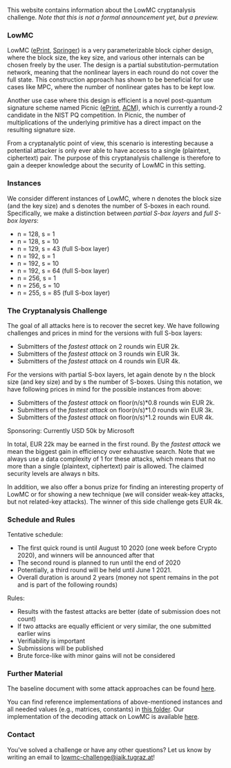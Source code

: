 This website contains information about the LowMC cryptanalysis challenge. *Note that this is not a formal announcement yet, but a preview.*

<!--
### Sponsors
<p align="center">
  <img height="80" src="https://raw.githubusercontent.com/lowmcchallenge/lowmcchallenge.github.io/master/media/logo_microsoft.png" />
  <img height="80" src="https://raw.githubusercontent.com/lowmcchallenge/lowmcchallenge.github.io/master/media/logo_iov42.png" />
</p>

### Developers
<p align="center">
  <img height="80" src="https://raw.githubusercontent.com/lowmcchallenge/lowmcchallenge.github.io/master/media/logo_tugraz.png" />
</p>
-->

### LowMC
LowMC ([ePrint](https://eprint.iacr.org/2016/687), [Springer](https://link.springer.com/chapter/10.1007/978-3-662-46800-5_17)) is a very parameterizable block cipher design, where the block size, the key size, and various other internals can be chosen freely by the user. The design is a partial substitution-permutation network, meaning that the nonlinear layers in each round do not cover the full state. This construction approach has shown to be beneficial for use cases like MPC, where the number of nonlinear gates has to be kept low.

Another use case where this design is efficient is a novel post-quantum signature scheme named Picnic ([ePrint](https://eprint.iacr.org/2017/279), [ACM](https://dl.acm.org/citation.cfm?doid=3133956.3133997)), which is currently a round-2 candidate in the NIST PQ competition. In Picnic, the number of multiplications of the underlying primitive has a direct impact on the resulting signature size.

From a cryptanalytic point of view, this scenario is interesting because a potential attacker is only ever able to have access to a single (plaintext, ciphertext) pair. The purpose of this cryptanalysis challenge is therefore to gain a deeper knowledge about the security of LowMC in this setting.

### Instances
We consider different instances of LowMC, where n denotes the block size (and the key size) and s denotes the number of S-boxes in each round. Specifically, we make a distinction between *partial S-box layers* and *full S-box layers*:
- n = 128, s = 1
- n = 128, s = 10
- n = 129, s = 43 (full S-box layer)
- n = 192, s = 1
- n = 192, s = 10
- n = 192, s = 64 (full S-box layer)
- n = 256, s = 1
- n = 256, s = 10
- n = 255, s = 85 (full S-box layer)

### The Cryptanalysis Challenge
The goal of all attacks here is to recover the secret key. We have following challenges and prices in mind for the versions with full S-box layers:
- Submitters of the *fastest attack* on 2 rounds win EUR 2k.
- Submitters of the *fastest attack* on 3 rounds win EUR 3k.
- Submitters of the *fastest attack* on 4 rounds win EUR 4k.

For the versions with partial S-box layers, let again denote by n the block size (and key size) and by s the number of S-boxes. Using this notation, we have following prices in mind for the possible instances from above:
- Submitters of the *fastest attack* on floor(n/s)*0.8 rounds win EUR 2k.
- Submitters of the *fastest attack* on floor(n/s)*1.0 rounds win EUR 3k.
- Submitters of the *fastest attack* on floor(n/s)*1.2 rounds win EUR 4k.

Sponsoring: Currently USD 50k by Microsoft

In total, EUR 22k may be earned in the first round. By the *fastest attack* we mean the biggest gain in efficiency over exhaustive search. Note that we always use a data complexity of 1 for these attacks, which means that no more than a single (plaintext, ciphertext) pair is allowed. The claimed security levels are always n bits.

In addition, we also offer a bonus prize for finding an interesting property of LowMC or for showing a new technique (we will consider weak-key attacks, but not related-key attacks). The winner of this side challenge gets EUR 4k.

<!--
The goal of the attacks is to recover the key. The challenge is to use one of our proposed instances and to find an attack covering more rounds than what is suggested by the following table.

| n   | s  | r   |
|-----|----|-----|
| 128 | 1  | 140 |
| 128 | 10 | 14  |
| 129 | 43 | 4   |
| 192 | 1  | 210 |
| 192 | 10 | 21  |
| 192 | 64 | 4   |
| 256 | 1  | 280 |
| 256 | 10 | 28  |
| 255 | 85 | 4   |
-->

### Schedule and Rules
Tentative schedule:
- The first quick round is until August 10 2020 (one week before Crypto 2020), and winners will be announced after that
- The second round is planned to run until the end of 2020
- Potentially, a third round will be held until June 1 2021.
- Overall duration is around 2 years (money not spent remains in the pot and is part of the following rounds)

Rules:
- Results with the fastest attacks are better (date of submission does not count)
- If two attacks are equally efficient or very similar, the one submitted earlier wins
- Verifiability is important
- Submissions will be published
- Brute force-like with minor gains will not be considered

### Further Material
The baseline document with some attack approaches can be found [here](https://github.com/lowmcchallenge/lowmcchallenge-material/blob/master/docs/survey.pdf).

You can find reference implementations of above-mentioned instances and all needed values (e.g., matrices, constants) in [this folder](https://github.com/lowmcchallenge/lowmcchallenge-material/tree/master/code/reference). Our implementation of the decoding attack on LowMC is available [here](https://github.com/lowmcchallenge/lowmcchallenge-material/tree/master/code/decoding-attack).

### Contact
You've solved a challenge or have any other questions? Let us know by writing an email to [lowmc-challenge@iaik.tugraz.at](mailto:lowmc-challenge@iaik.tugraz.at)!